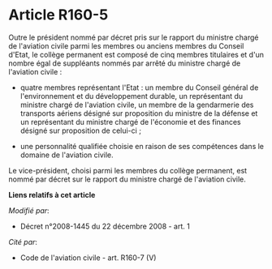 # Article R160-5

Outre le président nommé par décret pris sur le rapport du ministre chargé de l'aviation civile parmi les membres ou anciens
membres du Conseil d'Etat, le collège permanent est composé de cinq membres titulaires et d'un nombre égal de suppléants
nommés par arrêté du ministre chargé de l'aviation civile :

- quatre membres représentant l'Etat : un membre du     Conseil général de l'environnement et du développement durable, un
représentant du ministre chargé de l'aviation civile, un membre de la gendarmerie des transports aériens désigné sur
proposition du ministre de la défense et un représentant du ministre chargé de l'économie et des finances désigné sur
proposition de celui-ci ;

- une personnalité qualifiée choisie en raison de ses compétences dans le domaine de l'aviation civile. 

Le vice-président, choisi parmi les membres du collège permanent, est nommé par décret sur le rapport du ministre chargé de
l'aviation civile.

**Liens relatifs à cet article**

_Modifié par_:

  - Décret n°2008-1445 du 22 décembre 2008 - art. 1

_Cité par_:

  - Code de l'aviation civile - art. R160-7 (V)
